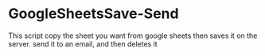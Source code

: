 # GoogleSheetsSave-Send
This script copy the sheet you want from google sheets then saves it on the server. send it to an email, and then deletes it 
